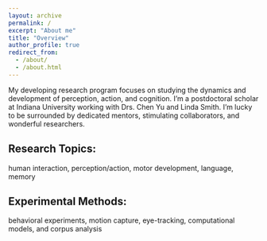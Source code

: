 ```yaml
---
layout: archive
permalink: /
excerpt: "About me"
title: "Overview"
author_profile: true
redirect_from: 
  - /about/
  - /about.html
---
```


My developing research program focuses on studying the dynamics and development of perception, action, and cognition. I’m a postdoctoral scholar at Indiana University working with Drs. Chen Yu and Linda Smith. I’m lucky to be surrounded by dedicated mentors, stimulating collaborators, and wonderful researchers.

Research Topics:
----------------

human interaction, perception/action, motor development, language, memory

Experimental Methods:
---------------------
behavioral experiments, motion capture, eye-tracking, computational models, and corpus analysis





